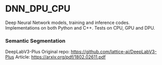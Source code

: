 # DNN_DPU_CPU
Deep Neural Network models, training and inference codes. Implementations on both Python and C++. Tests on CPU, GPU and DPU.

### Semantic Segmentation
DeepLabV3-Plus
Original repo: https://github.com/lattice-ai/DeepLabV3-Plus
Article: https://arxiv.org/pdf/1802.02611.pdf
